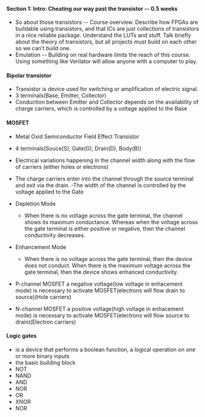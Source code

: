 #### Section 1: Intro: Cheating our way past the transistor -- 0.5 weeks
- So about those transistors -- Course overview. Describe how FPGAs are buildable using transistors, and that ICs are just collections of transistors in a nice reliable package. Understand the LUTs and stuff. Talk briefly about the theory of transistors, but all projects must build on each other so we can’t build one.
- Emulation -- Building on real hardware limits the reach of this course. Using something like Verilator will allow anyone with a computer to play.

#### Bipolar transistor
- Transistor is device used for switching or amplification of electric signal.
- 3 terminals(Base, Emitter, Collector)
- Conduction between Emitter and Collector depends on the availability of charge carriers, which is controlled by a voltage applied to the Base

#### MOSFET
- Metal Oxid Semiconductor Field Effect Transistor
- 4 terminals(Souce(S), Gate(G), Drain(D), Body(B))
- Electrical variations happening in the channel width along with the flow of carriers (either holes or electrons)
- The charge carriers enter into the channel through the source terminal and exit via the drain.
-The width of the channel is controlled by the voltage applied to the Gate

- Depletion Mode
    - When there is no voltage across the gate terminal, the channel shows its maximum conductance. Whereas when the voltage across the gate terminal is either positive or negative, then the channel conductivity decreases.

- Enhancement Mode
    - When there is no voltage across the gate terminal, then the device does not conduct. When there is the maximum voltage across the gate terminal, then the device shows enhanced conductivity.

- P-channel MOSFET  a negative voltage(low voltage in enhacement mode) is necessary  to activate MOSFET(electrons will flow drain to source)(Hole carriers)
- N-channel MOSFET  a positive voltage(high voltage in enhacement mode) is necessary  to activate MOSFET(electrons will flow source to drain)(Electron carriers)
#### Logic gates
- is a device that performs a boolean function, a logical operation on one or more binary inputs
- the basic building block
- NOT
- NAND
- AND
- NOR
- OR
- XNOR
- NOR